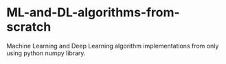 # ML-and-DL-algorithms-from-scratch
Machine Learning and Deep Learning  algorithm implementations from only using python numpy library.
